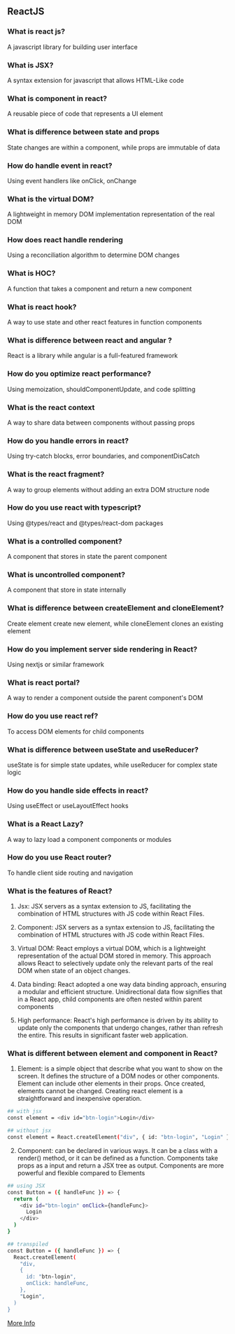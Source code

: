 ## ReactJS

### What is react js?

A javascript library for building user interface

### What is JSX?

A syntax extension for javascript that allows HTML-Like code

### What is component in react?

A reusable piece of code that represents a UI element

### What is difference between state and props

State changes are within a component, while props are immutable of data

### How do handle event in react?

Using event handlers like onClick, onChange

### What is the virtual DOM?

A lightweight in memory DOM implementation representation of the real DOM

### How does react handle rendering

Using a reconciliation algorithm to determine DOM changes

### What is HOC?

A function that takes a component and return a new component

### What is react hook?

A way to use state and other react features in function components

### What is difference between react and angular ?

React is a library while angular is a full-featured framework

### How do you optimize react performance?

Using memoization, shouldComponentUpdate, and code splitting

### What is the react context

A way to share data between components without passing props

### How do you handle errors in react?

Using try-catch blocks, error boundaries, and componentDisCatch

### What is the react fragment?

A way to group elements without adding an extra DOM structure node

### How do you use react with typescript?

Using @types/react and @types/react-dom packages

### What is a controlled component?

A component that stores in state the parent component

### What is uncontrolled component?

A component that store in state internally

### What is difference between createElement and cloneElement?

Create element create new element, while cloneElement clones an existing element

### How do you implement server side rendering in React?

Using nextjs or similar framework

### What is react portal?

A way to render a component outside the parent component's DOM

### How do you use react ref?

To access DOM elements for child components

### What is difference between useState and useReducer?

useState is for simple state updates, while useReducer for complex state logic

### How do you handle side effects in react?

Using useEffect or useLayoutEffect hooks

### What is a React Lazy?

A way to lazy load a component components or modules

### How do you use React router?

To handle client side routing and navigation

### What is the features of React?

1. Jsx: JSX servers as a syntax extension to JS, facilitating the combination of HTML structures with JS code within React Files.

2. Component: JSX servers as a syntax extension to JS, facilitating the combination of HTML structures with JS code within React Files.

3. Virtual DOM: React employs a virtual DOM, which is a lightweight representation of the actual DOM stored in memory. This approach allows React to selectively update only the relevant parts of the real DOM when state of an object changes.

4. Data binding: React adopted a one way data binding approach, ensuring a modular and efficient structure. Unidirectional data flow signifies that in a React app, child components are often nested within parent components

5. High performance: React's high performance is driven by its ability to update only the components that undergo changes, rather than refresh the entire. This results in significant faster web application.

### What is different between element and component in React?

1. Element: is a simple object that describe what you want to show on the screen. It defines the structure of a DOM nodes or other components. Element can include other elements in their props. Once created, elements cannot be changed. Creating react element is a straightforward and inexpensive operation.

```bash
## with jsx
const element = <div id="btn-login">Login</div>

## without jsx
const element = React.createElement("div", { id: "btn-login", "Login" });
```

2. Component: can be declared in various ways. It can be a class with a render() method, or it can be defined as a function. Components take props as a input and return a JSX tree as output. Components are more powerful and flexible compared to Elements

```bash
## using JSX
const Button = ({ handleFunc }) => {
  return (
    <div id="btn-login" onClick={handleFunc}>
      Login
    </div>
  )
}

## transpiled
const Button = ({ handleFunc }) => {
  React.createElement(
    "div,
    {
      id: "btn-login",
      onClick: handleFunc,
    },
    "Login",
  )
}
```

[More Info](https://www.linkedin.com/in/vaibhav0524/recent-activity/all/)
